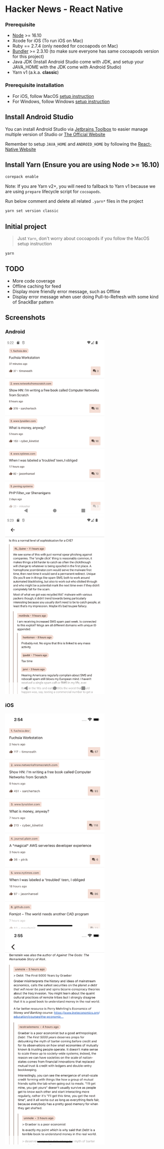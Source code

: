 # Hacker News - React Native

### Prerequisite

- [Node](https://nodejs.org/en/) >= 16.10
- Xcode for iOS (To run iOS on Mac)
- Ruby == 2.7.4 (only needed for cocoapods on Mac)
- [Bundler](https://bundler.io/) >= 2.3.10 (to make sure everyone has same cocoapods version for this project)
- Java JDK (Install Android Studio come with JDK, and setup your JAVA_HOME with the JDK come with Android Studio)
- Yarn v1 (a.k.a. **classic**)

### Prerequisite installation

- For iOS, follow MacOS [setup instruction](./.docs/SETUP_MACOS.md)
- For Windows, follow Windows [setup instruction](./.docs/SETUP_WINDOWS.md)

## Install Android Studio

You can install Android Studio via [Jetbrains Toolbox](https://www.jetbrains.com/lp/toolbox/) to easier manage multiple version of Studio or [The Official Website](https://developer.android.com/studio)

Remember to setup `JAVA_HOME` and `ANDROID_HOME` by following the [React-Native Website](https://reactnative.dev/docs/environment-setup)

## Install Yarn (Ensure you are using Node >= 16.10)

```sh
corepack enable
```

Note: If you are Yarn v2+, you will need to fallback to Yarn v1 because we are using `prepare` lifecycle script for `cocoapods`.

Run below comment and delete all related `.yarn*` files in the project

```sh
yarn set version classic
```

## Initial project

> Just `Yarn`, don't worry about cocoapods if you follow the MacOS setup instruction

```sh
yarn
```

## TODO

- More code coverage
- Offline caching for feed
- Display more friendly error message, such as Offline
- Display error message when user doing Pull-to-Refresh with some kind of SnackBar pattern

## Screenshots

### Android
<img src="screenshots/android-stories.png" width="320" alt="Stories - Android">
<img src="screenshots/android-comments.png" width="320" alt="Comments - Android">

### iOS
<img src="screenshots/ios-stories.png" width="320" alt="Stories - iOS">
<img src="screenshots/ios-comments.png" width="320" alt="Comments - iOS">
